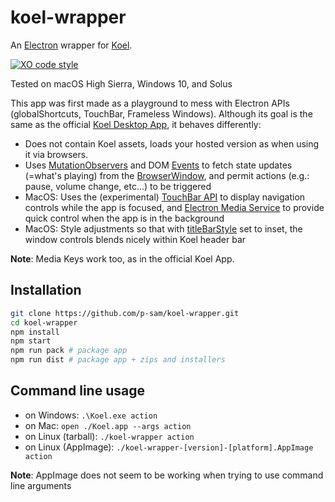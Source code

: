 koel-wrapper
==============
An [Electron](http://electron.atom.io/) wrapper for [Koel](https://github.com/phanan/koel).

[![XO code style](https://img.shields.io/badge/code_style-XO-5ed9c7.svg)](https://github.com/sindresorhus/xo)

Tested on macOS High Sierra, Windows 10, and Solus

This app was first made as a playground to mess with Electron APIs (globalShortcuts, TouchBar, Frameless Windows).
Although its goal is the same as the official [Koel Desktop App](https://github.com/phanan/koel-app), it behaves differently:

- Does not contain Koel assets, loads your hosted version as when using it via browsers.
- Uses [MutationObservers](https://developer.mozilla.org/en-US/docs/Web/API/MutationObserver) and DOM [Events](https://developer.mozilla.org/en-US/docs/Web/API/Event/Event) to fetch state updates (=what's playing) from the [BrowserWindow](https://electron.atom.io/docs/api/browser-window/), and permit actions (e.g.: pause, volume change, etc...) to be triggered 
- MacOS: Uses the (experimental) [TouchBar API](https://electron.atom.io/docs/api/touch-bar/) to display navigation controls while the app is focused, and [Electron Media Service](https://github.com/MarshallOfSound/electron-media-service) to provide quick control when the app is in the background
- MacOS: Style adjustments so that with [titleBarStyle](https://electron.atom.io/docs/api/browser-window/#new-browserwindowoptions) set to inset, the window controls blends nicely within Koel header bar

**Note**: Media Keys work too, as in the official Koel App.

## Installation

```bash
git clone https://github.com/p-sam/koel-wrapper.git
cd koel-wrapper
npm install
npm start
npm run pack # package app
npm run dist # package app + zips and installers
```

## Command line usage

 - on Windows: `.\Koel.exe action`
 - on Mac: `open ./Koel.app --args action`
 - on Linux (tarball): `./koel-wrapper action`
 - on Linux (AppImage): `./koel-wrapper-[version]-[platform].AppImage action`
 
**Note**: AppImage does not seem to be working when trying to use command line arguments


